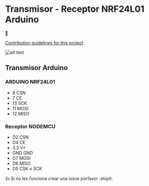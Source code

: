 # Transmisor - Receptor NRF24L01 Arduino 

:ghost:

[Contribution guidelines for this project](docs/CONTRIBUTING.md)

![alt text](https://aniavestidos.com/olo.jpeg)

## Transmisor Arduino

### ARDUINO  NRF24L01

- 8 		CSN
- 7 		CE
- 13 		SCK
- 11 		MOSI
- 12 		MISO


### Receptor NODEMCU

- D2       CSN
- D4       CE
- 3.3      V+
- GND      GND
- D7       MOSI 
- D6       MISO
- D5       CSK o SCK 

:+1: Si no les funciona crear una issue porfavor :shipit: 

